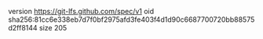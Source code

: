 version https://git-lfs.github.com/spec/v1
oid sha256:81cc6e338eb7d7f0bf2975afd3fe403f4d1d90c6687700720bb88575d2ff8144
size 205
